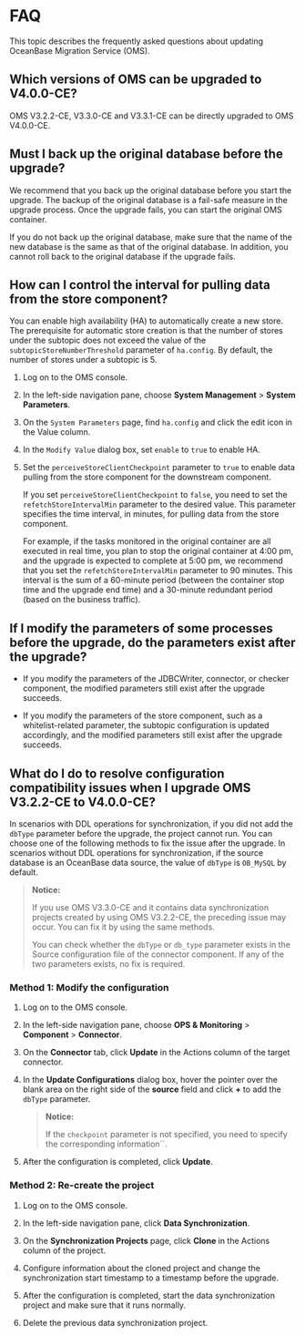 # FAQ

This topic describes the frequently asked questions about updating OceanBase Migration Service (OMS).

## Which versions of OMS can be upgraded to V4.0.0-CE?

OMS V3.2.2-CE, V3.3.0-CE and V3.3.1-CE can be directly upgraded to OMS V4.0.0-CE.

## Must I back up the original database before the upgrade?

We recommend that you back up the original database before you start the upgrade. The backup of the original database is a fail-safe measure in the upgrade process. Once the upgrade fails, you can start the original OMS container.

If you do not back up the original database, make sure that the name of the new database is the same as that of the original database. In addition, you cannot roll back to the original database if the upgrade fails.

## How can I control the interval for pulling data from the store component?

You can enable high availability (HA) to automatically create a new store. The prerequisite for automatic store creation is that the number of stores under the subtopic does not exceed the value of the `subtopicStoreNumberThreshold` parameter of `ha.config`. By default, the number of stores under a subtopic is 5.

1. Log on to the OMS console.

2. In the left-side navigation pane, choose **System Management** > **System Parameters**.

3. On the `System Parameters` page, find `ha.config` and click the edit icon in the Value column.

4. In the `Modify Value` dialog box, set `enable` to `true` to enable HA.

5. Set the `perceiveStoreClientCheckpoint` parameter to `true` to enable data pulling from the store component for the downstream component.

   If you set `perceiveStoreClientCheckpoint` to `false`, you need to set the `refetchStoreIntervalMin` parameter to the desired value. This parameter specifies the time interval, in minutes, for pulling data from the store component.

   For example, if the tasks monitored in the original container are all executed in real time, you plan to stop the original container at 4:00 pm, and the upgrade is expected to complete at 5:00 pm, we recommend that you set the `refetchStoreIntervalMin` parameter to 90 minutes. This interval is the sum of a 60-minute period (between the container stop time and the upgrade end time) and a 30-minute redundant period (based on the business traffic).

## If I modify the parameters of some processes before the upgrade, do the parameters exist after the upgrade?

* If you modify the parameters of the JDBCWriter, connector, or checker component, the modified parameters still exist after the upgrade succeeds.

* If you modify the parameters of the store component, such as a whitelist-related parameter, the subtopic configuration is updated accordingly, and the modified parameters still exist after the upgrade succeeds.

## What do I do to resolve configuration compatibility issues when I upgrade OMS V3.2.2-CE to V4.0.0-CE?

In scenarios with DDL operations for synchronization, if you did not add the `dbType` parameter before the upgrade, the project cannot run. You can choose one of the following methods to fix the issue after the upgrade. In scenarios without DDL operations for synchronization, if the source database is an OceanBase data source, the value of `dbType` is `OB_MySQL` by default.

> **Notice:**
>
> If you use OMS V3.3.0-CE and it contains data synchronization projects created by using OMS V3.2.2-CE, the preceding issue may occur. You can fix it by using the same methods.
>
> You can check whether the `dbType` or `db_type` parameter exists in the Source configuration file of the connector component. If any of the two parameters exists, no fix is required.

### Method 1: Modify the configuration

1. Log on to the OMS console.

2. In the left-side navigation pane, choose **OPS & Monitoring** > **Component** > **Connector**.

3. On the **Connector** tab, click **Update** in the Actions column of the target connector.

4. In the **Update Configurations** dialog box, hover the pointer over the blank area on the right side of the **source** field and click **+** to add the `dbType` parameter.

   > **Notice:**
   >
   > If the `checkpoint` parameter is not specified, you need to specify the corresponding information``.

5. After the configuration is completed, click **Update**.

### Method 2: Re-create the project

1. Log on to the OMS console.

2. In the left-side navigation pane, click **Data Synchronization**.

3. On the **Synchronization Projects** page, click **Clone** in the Actions column of the project.

4. Configure information about the cloned project and change the synchronization start timestamp to a timestamp before the upgrade.

5. After the configuration is completed, start the data synchronization project and make sure that it runs normally.

6. Delete the previous data synchronization project.
